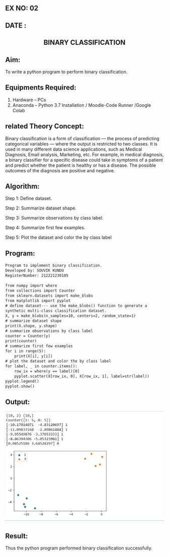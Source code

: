 ## EX NO: 02

## DATE :

## <p align = 'center'> BINARY CLASSIFICATION</p>
## Aim:
To write a python program to perform binary classification.

## Equipments Required:
1. Hardware – PCs
2. Anaconda – Python 3.7 Installation / Moodle-Code Runner /Google Colab

## related Theory Concept:

Binary classification is a form of classification — the process of predicting categorical variables — where the output is restricted to two classes. It is used in many different data science applications, such as Medical Diagnosis, Email analysis, Marketing, etc. For example, in medical diagnosis, a binary classifier for a specific disease could take in symptoms of a patient and predict whether the patient is healthy or has a disease. The possible outcomes of the diagnosis are positive and negative.

## Algorithm:

Step 1:
Define dataset.

Step 2:
Summarize dataset shape.

Step 3:
Summarize observations by class label.

Step 4:
Summarize first few examples.

Step 5:
Plot the dataset and color the by class label
## Program:
```
Program to implement binary classification.
Developed by: SOUVIK KUNDU
RegisterNumber: 212221230105

from numpy import where
from collections import Counter
from sklearn.datasets import make_blobs
from matplotlib import pyplot
# define dataset--- use the make_blobs() function to generate a synthetic multi-class classification dataset.
X, y = make_blobs(n_samples=10, centers=2, random_state=1)
# summarize dataset shape
print(X.shape, y.shape)
# summarize observations by class label
counter = Counter(y)
print(counter)
# summarize first few examples
for i in range(5):
	print(X[i], y[i])
# plot the dataset and color the by class label
for label, _ in counter.items():
	row_ix = where(y == label)[0]
	pyplot.scatter(X[row_ix, 0], X[row_ix, 1], label=str(label))
pyplot.legend()
pyplot.show()

```
## Output:
![binary classification plot](897.png)


## Result:
Thus the python program performed binary classification successfully.
